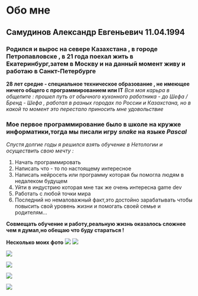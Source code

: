 # Обо мне

## Самудинов Александр Евгеньевич 11.04.1994 ##
### Родился и вырос на севере Казахстана , в городе Петропавловске , в 21 года поехал жить в Екатеринбург,затем в Москву и на данный момент живу и работаю в Санкт-Петербурге ###
**28 лет средне - специальное техническое образование , не имеющее ничего общего с программированием или IT** 
*Вся моя карьра в общепите : прошел путь от обычного кухонного работника - до Шефа / Бренд - Шефа , работал в разных городах по России и Казахстана, но в какой то момент это перестало приносить мне удовольствие*

### Мое первое программирование было в школе на кружке информатики,тогда мы писали игру *snake* на языке *Pascal* ###

*Спустя долгие годы я решился взять обучение в Нетологии и осуществить свою мечту :*
1. Начать программировать 
2. Написать что - то по настоящему интересное 
3. Написать нейросеть или программу которая бы помогла людям в недалеком будущем
4. Уйти в индустрию которая мне так же очень интересна game dev
5. Работать с любой точки мира
6. Последний но немаловажный факт,это достойно зарабатывать чтобы повысить свой уровень жизни и помогать своей семье и родителям...

**Совмещать обучение и работу,реальную жизнь оказалось сложнее чем я думал,но обещаю что буду стараться !**

**Несколько моих фото**
![](https://e.mail.ru/cgi-bin/getattach?file=IMG_8454.jpg&id=16756107722143260883%3B0%3B1&mode=attachment&project=cloud&x-email=alex_daivi%40mail.ru)
![](/IMG_5414.HEIC)

![](/IMG_5435.HEIC)

![](/IMG_6024.HEIC)

![](/IMG_7120.HEIC)

![](Images/IMG_9125.HEIC)